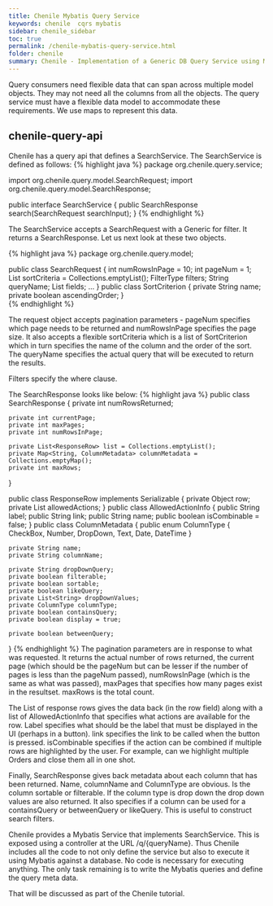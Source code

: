 ```yaml
---
title: Chenile Mybatis Query Service
keywords: chenile  cqrs mybatis
sidebar: chenile_sidebar
toc: true
permalink: /chenile-mybatis-query-service.html
folder: chenile
summary: Chenile - Implementation of a Generic DB Query Service using Mybatis
---
```

Query consumers need flexible data that can span across multiple model objects. They may not need all the columns from all the objects. The query service must have a flexible data model to accommodate these requirements. We use maps to represent this data. 

## chenile-query-api 

Chenile has a query api that defines a SearchService. The SearchService is defined as follows:
{% highlight java %}
package org.chenile.query.service;

import org.chenile.query.model.SearchRequest;
import org.chenile.query.model.SearchResponse;

public interface SearchService<T> {
	public SearchResponse search(SearchRequest<T> searchInput);
}
{% endhighlight %}

The SearchService accepts a SearchRequest with a Generic for filter. It returns a SearchResponse. Let us next look at these two objects. 

{% highlight java %}
package org.chenile.query.model;

public class SearchRequest<FilterType> {
	int numRowsInPage = 10;
	int pageNum = 1;
	List<SortCriterion> sortCriteria = Collections.emptyList();
	FilterType filters;
	String queryName;
	List<String> fields;
		...
	}
	public class SortCriterion {
		private String name;
		private boolean ascendingOrder;
	}	
{% endhighlight %}

The request object accepts pagination parameters - pageNum specifies which page needs to be returned and numRowsInPage specifies the page size.  It also accepts a flexible sortCriteria which is a list of SortCriterion which in turn specifies the name of the column and the order of the sort. 
The queryName specifies the actual query that will be executed to return the results. 

Filters specify the where clause. 

The SearchResponse looks like below:
{% highlight java %}
public class SearchResponse {
	private int numRowsReturned;

	private int currentPage;
	private int maxPages;
	private int numRowsInPage;
	
	private List<ResponseRow> list = Collections.emptyList(); 
	private Map<String, ColumnMetadata> columnMetadata = Collections.emptyMap();
	private int maxRows;
}

public class ResponseRow implements Serializable {
	private Object row;
	private List<AllowedActionInfo> allowedActions;	
}
public class AllowedActionInfo {
	public String label;
	public String link;
	public String name;
	public boolean isCombinable = false;
}
public class ColumnMetadata {
	public enum ColumnType {
		CheckBox, Number, DropDown, Text, Date, DateTime
	}

	private String name;
	private String columnName; 
	
	private String dropDownQuery;
	private boolean filterable;
	private boolean sortable;
	private boolean likeQuery;
	private List<String> dropDownValues;
	private ColumnType columnType;
	private boolean containsQuery;
	private boolean display = true;
	
	private boolean betweenQuery;
}
{% endhighlight %}
The pagination parameters are in response to what was requested. It returns the actual number of rows returned, the current page (which should be the pageNum but can be lesser if the number of pages is less than the pageNum passed), numRowsInPage (which is the same as what was passed), maxPages that specifies how many pages exist in the resultset. maxRows is the total count. 

The List of response rows gives the data back (in the row field) along with a list of AllowedActionInfo that specifies what actions are available for the row. Label specifies what should be the label that must be displayed in the UI (perhaps in a button). link specifies the link to be called when the button is pressed. isCombinable specifies if the action can be combined if multiple rows are highlighted by the user. For example, can we highlight multiple Orders and close them all in one shot. 

Finally, SearchResponse gives back metadata about each column that has been returned. Name, columnName and ColumnType are obvious. Is the column sortable or filterable. If the column type is drop down the drop down values are also returned. It also specifies if a column can be used for a containsQuery or betweenQuery or likeQuery. This is useful to construct search filters.

Chenile provides a Mybatis Service that implements SearchService. This is exposed using a controller at the URL /q/{queryName}. Thus Chenile includes all the code to not only define the service but also to execute it using Mybatis against a database. No code is necessary for executing anything. 
The only task remaining is to write the Mybatis queries and define the query meta data. 

That will be discussed as part of the Chenile tutorial.

